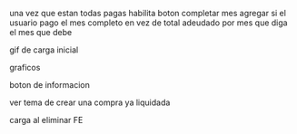 una vez que estan todas pagas habilita boton completar mes
agregar si el usuario pago el mes completo
en vez de total adeudado por mes que diga el mes que debe

gif de carga inicial

graficos

boton de informacion

ver tema de crear una compra ya liquidada

carga al eliminar FE